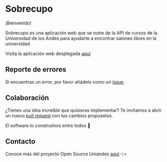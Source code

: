 # Sobrecupo

¡Bienvenido!

Sobrecupo es una aplicación web que se nutre de la API de cursos de la Universidad de los Andes para ayudarte a encontrar salones libres en la universidad.

Visita la aplicación web desplegada [aquí](https://open-source-uniandes.github.io/Sobrecupo/)

## Reporte de errores

Si encuentras un error, por favor añádelo como un [issue](https://github.com/Open-Source-Uniandes/Sobrecupo/issues).


## Colaboración

¿Tienes una idea increíble que quisieras implementar? Te invitamos a abrir un nuevo [pull request](https://github.com/Open-Source-Uniandes/Sobrecupo/pulls) con tus cambios propuestos.

El software lo construimos entre todos 💛

## Contacto

Conoce más del proyecto Open Source Uniandes [aquí](https://github.com/Open-Source-Uniandes) 👈
